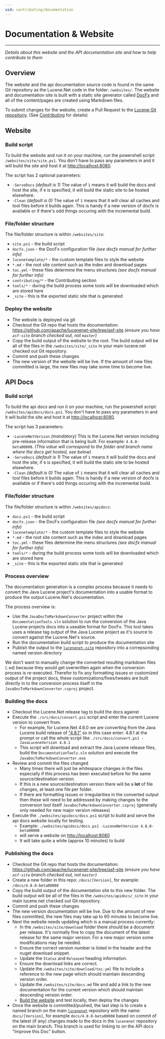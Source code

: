 ```yaml
---
uid: contributing/documentation
---
```

Documentation & Website
===============

---------------

_Details about this website and the API documentation site and how to help contribute to them_

## Overview

The website and the api documentation source code is found in the same Git repository as the Lucene.Net code in the folder: `/websites/`. The website and documentation site is built with a static site generator called [DocFx](https://dotnet.github.io/docfx/) and all of the content/pages are created using Markdown files.

To submit changes for the website, create a Pull Request to the [Lucene Git repositoriy](https://github.com/apache/lucenenet). (See [Contributing](xref:contributing#submit-a-pull-request) for details)

## Website

### Build script

To build the website and run it on your machine, run the powershell script: `/websites/site/site.ps1`. You don't have to pass any parameters in and it will build the site and host it at [http://localhost:8080](http://localhost:8080). 

The script has 2 optional parameters:

* `-ServeDocs` _(default is 1)_ The value of `1` means it will build the docs and host the site, if `0` is specified, it will build the static site to be hosted elsewhere.
* `-Clean` _(default is 0)_ The value of `1` means that it will clear all caches and tool files before it builds again. This is handy if a new version of docfx is available or if there's odd things occuring with the incremental build.

### File/folder structure

The file/folder structure is within `/websites/site`:

* `site.ps1` - the build script
* `docfx.json` - the DocFx configuration file _(see docfx manual for further info)_
* `lucenetemplate/*` - the custom template files to style the website
* `*.md` - the root site content such as the index and download pages
* `toc.yml` - these files determine the menu structures _(see docfx manual for further info)_
* `contributing/*` - the Contributing section
* `tools/*` - during the build process some tools will be downloaded which are stored here
* `_site` - this is the exported static site that is generated

### Deploy the website

* The website is deployed via git
* Checkout the Git repo that hosts the documentation: https://github.com/apache/lucenenet-site/tree/asf-site _(ensure you have `asf-site` branch checked out, not `master`)_
* Copy the build output of the website to the root. The build output will be all of the files in the `/websites/site/_site` in your main lucene.net checked out Git repository. 
* Commit and push these changes
* The new version of the website will be live. If the amount of new files committed is large, the new files may take some time to become live. 

## API Docs

### Build script

To build the api docs and run it on your machine, run the powershell script: `/websites/apidocs/docs.ps1`. You don't have to pass any parameters in and it will build the site and host it at [http://localhost:8080](http://localhost:8080). 

The script has 3 parameters:

* `-LuceneNetVersion` _(mandatory)_ This is the Lucene.Net version including pre-release information that is being built. For example: `4.8.0-beta00008`. _(This value will correspond to the folder and branch name where the docs get hosted, see below)_
* `-ServeDocs` _(default is 1)_ The value of `1` means it will build the docs and host the site, if `0` is specified, it will build the static site to be hosted elsewhere.
* `-Clean` _(default is 0)_ The value of `1` means that it will clear all caches and tool files before it builds again. This is handy if a new version of docfx is available or if there's odd things occuring with the incremental build.

### File/folder structure

The file/folder structure is within `/websites/apidocs`:

* `docs.ps1` - the build script
* `docfx.json` - the DocFx configuration file _(see docfx manual for further info)_
* `lucenetemplate/*` - the custom template files to style the website
* `*.md` - the root site content such as the index and download pages
* `toc.yml` - these files determine the menu structures _(see docfx manual for further info)_
* `tools/*` - during the build process some tools will be downloaded which are stored here
* `_site` - this is the exported static site that is generated

### Process overview

The documentation generation is a complex process because it needs to convert the Java Lucene project's documentation into a usable format to produce the output Lucene.Net's documentation. 

The process overview is:

* Use the `JavaDocToMarkdownConverter` project within the `DocumentationTools.sln` solution to run the conversion of the Java Lucene projects docs into a useable format for DocFx. This tool takes uses a release tag output of the Java Lucene project as it's source to convert against the Lucene.Net's source. 
* Run the documentation build script to produce the documentation site
* Publish the output to the [`lucenenet-site`](https://github.com/apache/lucenenet-site) repository into a correpsonding named version directory

We don't want to manually change the converted resulting markdown files (`.md`) because they would get overwritten again when the conversion process is re-executed. Therefor to fix any formatting issues or customized output of the project docs, these customizations/fixes/tweaks are built directly in to the conversion process itself in the `JavaDocToMarkdownConverter.csproj` project.

### Building the docs

* Checkout the Lucene.Net release tag to build the docs against
* Execute the `./src/docs/convert.ps1` script and enter the current Lucene version to convert from. 
  * For example, for Lucene.Net 4.8.0 we are converting from the Java Lucene build release of ["4.8.1"](https://github.com/apache/lucene-solr/releases/tag/releases%2Flucene-solr%2F4.8.1) so in this case enter: 4.8.1 at the prompt or call the whole script like `./src/docs/convert.ps1 -JavaLuceneVersion 4.8.1`
  * This script will download and extract the Java Lucene release files, build the `DocumentationTools.sln` solution and execute the `JavaDocToMarkdownConverter.exe`
* Review and commit the files changed
  * Many times there will just be whitespace changes in the files especially if this process has been executed before for the same source/destination version.
  * If this is a new source/destination version there will be a **lot** of file changes, at least one file per folder.
  * If there are formatting issues or irregularities in the converted output then these will need to be addressed by making changes to the conversion tool itself `JavaDocToMarkdownConverter.csproj` (generally only needed for new major version releases)
* Execute the `./websites/apidocs/docs.ps1` script to build and serve the api docs website locally for testing.
  * Example: `./websites/apidocs/docs.ps1 -LuceneNetVersion 4.8.0-beta00008`
  * will serve a website on [http://localhost:8080](http://localhost:8080)
  * It will take quite a while (approx 10 minutes) to build
  

### Publishing the docs

* Checkout the Git repo that hosts the documentation: https://github.com/apache/lucenenet-site/tree/asf-site _(ensure you have `asf-site` branch checked out, not `master`)_
* Create a new folder in this repo: `/docs/[Version]`, for example: `/docs/4.8.0-beta00008`
* Copy the build output of the documentation site to this new folder. The build output will be all of the files in the `/websites/apidocs/_site` in your main lucene.net checked out Git repository. 
* Commit and push these changes
* The new version documentation will be live. Due to the amount of new files committed, the new files may take up to 60 minutes to become live. 
* Next the website needs updating which is a manual process currently:
  * In the `/websites/site/download` folder there should be a document per release. It's normally fine to copy the document of the latest release for the same major version. For a new major version some modifications may be needed. 
  * Ensure the correct version number is listed in the header and the nuget download snippet.
  * Update the `Status` and `Released` heading information. 
  * Ensure the download links are correct.
  * Update the `/websites/site/download/toc.yml` file to include a reference to the new page which should maintain descending version order.
  * Update the `/websites/site/docs.md` file and add a link to the new documentation for the current version which should maintain descending version order.
  * [Build the website](#website) and test locally, then deploy the changes
* Once the website is committed/pushed, the last step is to create a named branch on the main [`lucenenet`](https://github.com/apache/lucenenet) repository with the name: `docs/[Version]`, for example `docs/4.8.0-beta00008` based on commit of the latest (if any) changes made to the docs in the `lucenenet` repository on the main branch. This branch is used for linking to on the API docs "Improve this Doc" button.  
  
